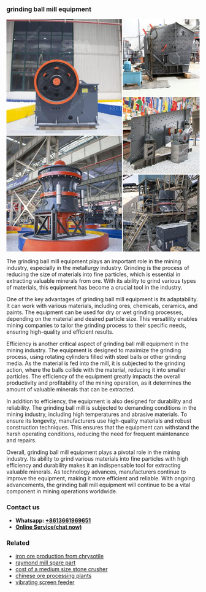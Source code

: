 <h3>grinding ball mill equipment</h3><img src='1708309538.jpg' alt=''><p>The grinding ball mill equipment plays an important role in the mining industry, especially in the metallurgy industry. Grinding is the process of reducing the size of materials into fine particles, which is essential in extracting valuable minerals from ore. With its ability to grind various types of materials, this equipment has become a crucial tool in the industry.</p><p>One of the key advantages of grinding ball mill equipment is its adaptability. It can work with various materials, including ores, chemicals, ceramics, and paints. The equipment can be used for dry or wet grinding processes, depending on the material and desired particle size. This versatility enables mining companies to tailor the grinding process to their specific needs, ensuring high-quality and efficient results.</p><p>Efficiency is another critical aspect of grinding ball mill equipment in the mining industry. The equipment is designed to maximize the grinding process, using rotating cylinders filled with steel balls or other grinding media. As the material is fed into the mill, it is subjected to the grinding action, where the balls collide with the material, reducing it into smaller particles. The efficiency of the equipment greatly impacts the overall productivity and profitability of the mining operation, as it determines the amount of valuable minerals that can be extracted.</p><p>In addition to efficiency, the equipment is also designed for durability and reliability. The grinding ball mill is subjected to demanding conditions in the mining industry, including high temperatures and abrasive materials. To ensure its longevity, manufacturers use high-quality materials and robust construction techniques. This ensures that the equipment can withstand the harsh operating conditions, reducing the need for frequent maintenance and repairs.</p><p>Overall, grinding ball mill equipment plays a pivotal role in the mining industry. Its ability to grind various materials into fine particles with high efficiency and durability makes it an indispensable tool for extracting valuable minerals. As technology advances, manufacturers continue to improve the equipment, making it more efficient and reliable. With ongoing advancements, the grinding ball mill equipment will continue to be a vital component in mining operations worldwide.</p><h3>Contact us</h3><ul><li><strong>Whatsapp:&nbsp;<a href="https://wa.me/8613661969651">+8613661969651</a></strong></li><li><a href="https://swt.shibang-china.com/?git&amp;zhl&amp;grinding ball mill equipment"><strong>Online Service(chat now)</strong></a></li></ul><h3>Related</h3><ul><li><a href='iron ore production from chrysotile.md'>iron ore production from chrysotile</a></li><li><a href='raymond mill spare part.md'>raymond mill spare part</a></li><li><a href='cost of a medium size stone crusher.md'>cost of a medium size stone crusher</a></li><li><a href='chinese ore processing plants.md'>chinese ore processing plants</a></li><li><a href='vibrating screen feeder.md'>vibrating screen feeder</a></li></ul>